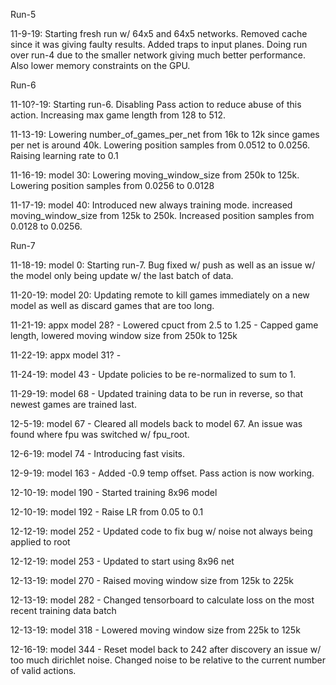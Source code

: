 Run-5

11-9-19: Starting fresh run w/ 64x5 and 64x5 networks. Removed cache since it was giving faulty results. Added traps to input planes. Doing run over run-4 due to the smaller network giving much better performance. Also lower memory constraints on the GPU.

Run-6

11-10?-19: Starting run-6. Disabling Pass action to reduce abuse of this action. Increasing max game length from 128 to 512. 

11-13-19: Lowering number_of_games_per_net from 16k to 12k since games per net is around 40k. Lowering position samples from 0.0512 to 0.0256. Raising learning rate to 0.1

11-16-19: model 30: Lowering moving_window_size from 250k to 125k. Lowering position samples from 0.0256 to 0.0128

11-17-19: model 40: Introduced new always training mode. increased moving_window_size from 125k to 250k. Increased position samples from 0.0128 to 0.0256.

Run-7

11-18-19: model 0: Starting run-7. Bug fixed w/ push as well as an issue w/ the model only being update w/ the last batch of data.

11-20-19: model 20: Updating remote to kill games immediately on a new model as well as discard games that are too long.

11-21-19: appx model 28? - Lowered cpuct from 2.5 to 1.25 - Capped game length, lowered moving window size from 250k to 125k

11-22-19: appx model 31? -

11-24-19: model 43 - Update policies to be re-normalized to sum to 1.

11-29-19: model 68 - Updated training data to be run in reverse, so that newest games are trained last.

12-5-19: model 67 - Cleared all models back to model 67. An issue was found where fpu was switched w/ fpu_root.

12-6-19: model 74 - Introducing fast visits.

12-9-19: model 163 - Added -0.9 temp offset. Pass action is now working.

12-10-19: model 190 - Started training 8x96 model

12-10-19: model 192 - Raise LR from 0.05 to 0.1

12-12-19: model 252 - Updated code to fix bug w/ noise not always being applied to root

12-12-19: model 253 - Updated to start using 8x96 net

12-13-19: model 270 - Raised moving window size from 125k to 225k

12-13-19: model 282 - Changed tensorboard to calculate loss on the most recent training data batch

12-13-19: model 318 - Lowered moving window size from 225k to 125k

12-16-19: model 344 - Reset model back to 242 after discovery an issue w/ too much dirichlet noise. Changed noise to be relative to the current number of valid actions.



